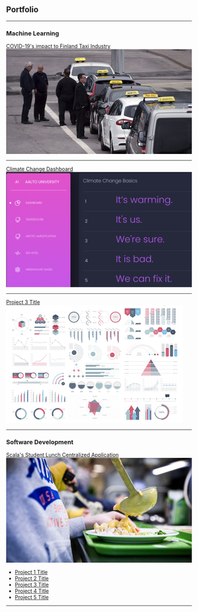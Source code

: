 ## Portfolio

---

### Machine Learning 

[COVID-19's impact to Finland Taxi Industry](/projects/thesis)
<img src="images/taxi.jpg?raw=true"/>

---

[Climate Change Dashboard](/projects/climate_change)
<img src="images/climate.png?raw=true"/>


---
[Project 3 Title](http://example.com/)
<img src="images/dummy_thumbnail.jpg?raw=true"/>

---

### Software Development

[Scala's Student Lunch Centralized Application](/projects/lunchlist)
<img src="images/meal.jpg?raw=true"/>


- [Project 1 Title](http://example.com/)
- [Project 2 Title](http://example.com/)
- [Project 3 Title](http://example.com/)
- [Project 4 Title](http://example.com/)
- [Project 5 Title](http://example.com/)

---



